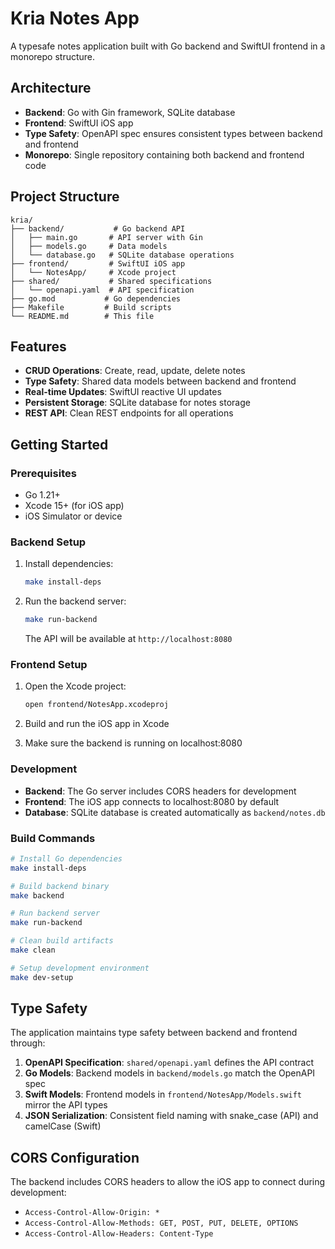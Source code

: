 # Kria Notes App

A typesafe notes application built with Go backend and SwiftUI frontend in a monorepo structure.

## Architecture

- **Backend**: Go with Gin framework, SQLite database
- **Frontend**: SwiftUI iOS app
- **Type Safety**: OpenAPI spec ensures consistent types between backend and frontend
- **Monorepo**: Single repository containing both backend and frontend code

## Project Structure

```
kria/
├── backend/           # Go backend API
│   ├── main.go       # API server with Gin
│   ├── models.go     # Data models
│   └── database.go   # SQLite database operations
├── frontend/         # SwiftUI iOS app
│   └── NotesApp/     # Xcode project
├── shared/           # Shared specifications
│   └── openapi.yaml  # API specification
├── go.mod           # Go dependencies
├── Makefile         # Build scripts
└── README.md        # This file
```

## Features

- **CRUD Operations**: Create, read, update, delete notes
- **Type Safety**: Shared data models between backend and frontend
- **Real-time Updates**: SwiftUI reactive UI updates
- **Persistent Storage**: SQLite database for notes storage
- **REST API**: Clean REST endpoints for all operations

## Getting Started

### Prerequisites

- Go 1.21+
- Xcode 15+ (for iOS app)
- iOS Simulator or device

### Backend Setup

1. Install dependencies:
   ```bash
   make install-deps
   ```

2. Run the backend server:
   ```bash
   make run-backend
   ```

   The API will be available at `http://localhost:8080`

### Frontend Setup

1. Open the Xcode project:
   ```bash
   open frontend/NotesApp.xcodeproj
   ```

2. Build and run the iOS app in Xcode
3. Make sure the backend is running on localhost:8080

### Development

- **Backend**: The Go server includes CORS headers for development
- **Frontend**: The iOS app connects to localhost:8080 by default
- **Database**: SQLite database is created automatically as `backend/notes.db`

### Build Commands

```bash
# Install Go dependencies
make install-deps

# Build backend binary
make backend

# Run backend server
make run-backend

# Clean build artifacts
make clean

# Setup development environment
make dev-setup
```

## Type Safety

The application maintains type safety between backend and frontend through:

1. **OpenAPI Specification**: `shared/openapi.yaml` defines the API contract
2. **Go Models**: Backend models in `backend/models.go` match the OpenAPI spec
3. **Swift Models**: Frontend models in `frontend/NotesApp/Models.swift` mirror the API types
4. **JSON Serialization**: Consistent field naming with snake_case (API) and camelCase (Swift)

## CORS Configuration

The backend includes CORS headers to allow the iOS app to connect during development:
- `Access-Control-Allow-Origin: *`
- `Access-Control-Allow-Methods: GET, POST, PUT, DELETE, OPTIONS`
- `Access-Control-Allow-Headers: Content-Type`